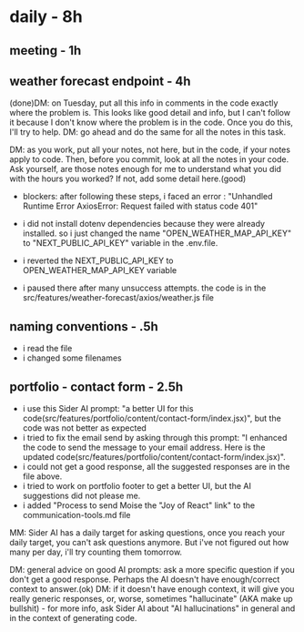# daily - 8h

## meeting - 1h

## weather forecast endpoint - 4h

(done)DM: on Tuesday, put all this info in comments in the code exactly where the problem is. This looks like good detail and info, but I can't follow it because I don't know where the problem is in the code. Once you do this, I'll try to help. DM: go ahead and do the same for all the notes in this task.

DM: as you work, put all your notes, not here, but in the code, if your notes apply to code. Then, before you commit, look at all the notes in your code. Ask yourself, are those notes enough for me to understand what you did with the hours you worked? If not, add some detail here.(good)




   * blockers: after following these steps, i faced an error : "Unhandled Runtime Error
AxiosError: Request failed with status code 401"
   

   * i did not install dotenv dependencies because they were already installed. so i just changed the name "OPEN_WEATHER_MAP_API_KEY" to "NEXT_PUBLIC_API_KEY" variable in the .env.file.
   * i reverted the NEXT_PUBLIC_API_KEY to OPEN_WEATHER_MAP_API_KEY variable
* i paused there after many unsuccess attempts. the code is in the src/features/weather-forecast/axios/weather.js file

## naming conventions - .5h
* i read the file
* i changed some filenames

## portfolio - contact form - 2.5h
* i use this Sider AI prompt: "a better UI for this code(src/features/portfolio/content/contact-form/index.jsx)", but the code was not better as expected
* i tried to fix the email send by asking through this prompt: "I enhanced the code to send the message to your email address. Here is the updated code(src/features/portfolio/content/contact-form/index.jsx)".
* i could not get a good response, all the suggested responses are in the file above. 
* i tried to work on portfolio footer to get a better UI, but the AI suggestions did not please me.
* i added "Process to send Moise the "Joy of React" link" to  the communication-tools.md file

MM: Sider AI has a daily target for asking questions, once you reach your daily target, you can't ask questions anymore. But i've not figured out how many per day, i'll try counting them tomorrow.

DM: general advice on good AI prompts: ask a more specific question if you don't get a good response. Perhaps the AI doesn't have enough/correct context to answer.(ok) DM: if it doesn't have enough context, it will give you really generic responses, or, worse, sometimes "hallucinate" (AKA make up bullshit) - for more info, ask Sider AI about "AI hallucinations" in general and in the context of generating code.